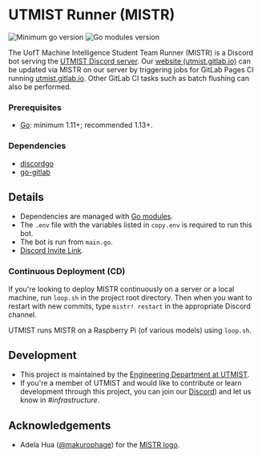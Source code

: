 # UTMIST Runner (MISTR)

![Minimum go version](https://img.shields.io/badge/go-1.11+-important.svg)
![Go modules version](https://img.shields.io/github/go-mod/go-version/utmist/MISTR/master)

The UofT Machine Intelligence Student Team Runner (MISTR) is a Discord bot serving the [UTMIST Discord server](https://discord.gg/88mSPw8). Our [website (utmist.gitlab.io)](https://utmist.gitlab.io) can be updated via MISTR on our server by triggering jobs for GitLab Pages CI running [utmist.gitlab.io](https://gitlab.com/utmist/utmist.gitlab.io). Other GitLab CI tasks such as batch flushing can also be performed.

### Prerequisites

- [Go](https://golang.org/): minimum 1.11+; recommended 1.13+.

### Dependencies

- [discordgo](https://pkg.go.dev/github.com/bwmarrin/discordgo)
- [go-gitlab](https://pkg.go.dev/github.com/xanzy/go-gitlab)

## Details

- Dependencies are managed with [Go modules](https://blog.golang.org/using-go-modules).
- The `.env` file with the variables listed in `copy.env` is required to run this bot.
- The bot is run from `main.go`.
- [Discord Invite Link](https://discordapp.com/oauth2/authorize?client_id=682495255102095391&scope=bot).

### Continuous Deployment (CD)

If you're looking to deploy MISTR continuously on a server or a local machine, run `loop.sh` in the project root directory. Then when you want to restart with new commits, type `mistr! restart` in the appropriate Discord channel.

UTMIST runs MISTR on a Raspberry Pi (of various models) using `loop.sh`.

## Development

- This project is maintained by the [Engineering Department at UTMIST](https://utmist.gitlab.io/team/infrastructure).
- If you're a member of UTMIST and would like to contribute or learn development through this project, you can join our [Discord](https://discord.gg/88mSPw8)) and let us know in _#infrastructure_.

## Acknowledgements

- Adela Hua ([@makurophage](https://www.instagram.com/makurophage/)) for the [MISTR logo](https://gitlab.com/utmist/mistr/-/blob/master/logo.png).
